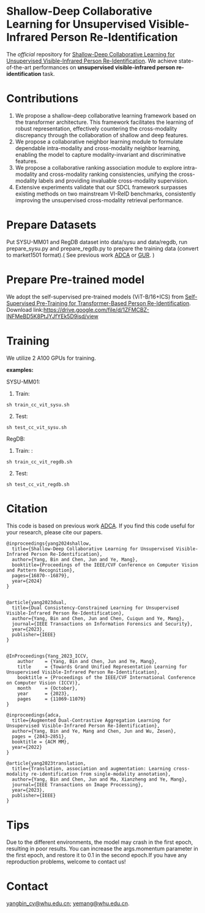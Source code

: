 # Shallow-Deep Collaborative Learning for Unsupervised Visible-Infrared Person Re-Identification

The *official* repository for [Shallow-Deep Collaborative Learning for Unsupervised Visible-Infrared Person Re-Identification](https://openaccess.thecvf.com/content/CVPR2024/papers/Yang_Shallow-Deep_Collaborative_Learning_for_Unsupervised_Visible-Infrared_Person_Re-Identification_CVPR_2024_paper.pdf). We achieve state-of-the-art performances on **unsupervised visible-infrared person re-identification** task.


# Contributions

1. We propose a shallow-deep collaborative learning framework based on the transformer architecture. This framework facilitates the learning of robust representation, effectively countering the cross-modality discrepancy through the collaboration of shallow and deep features.
2. We propose a collaborative neighbor learning module to formulate dependable intra-modality and cross-modality neighbor learning, enabling the model to capture modality-invariant and discriminative features. 
3. We propose a collaborative ranking association module to explore intra-modality and cross-modality ranking consistencies, unifying the cross-modality labels and providing invaluable cross-modality supervision.
4. Extensive experiments validate that our SDCL framework surpasses existing methods on two mainstream VI-ReID benchmarks, consistently improving the unsupervised cross-modality retrieval performance.



# Prepare Datasets
Put SYSU-MM01 and RegDB dataset into data/sysu and data/regdb, run prepare\_sysu.py and prepare\_regdb.py to prepare the training data (convert to market1501 format).( See previous work [ADCA](https://github.com/yangbincv/ADCA) or [GUR](https://github.com/yangbincv/GUR). )

# Prepare Pre-trained model
We adopt the self-supervised pre-trained models (ViT-B/16+ICS) from [Self-Supervised Pre-Training for Transformer-Based Person Re-Identification](https://github.com/damo-cv/TransReID-SSL?tab=readme-ov-file).
Download link:https://drive.google.com/file/d/1ZFMCBZ-lNFMeBD5K8PtJYJfYEk5D9isd/view

# Training

We utilize 2 A100 GPUs for training.

**examples:**

SYSU-MM01:

1. Train:
```shell
sh train_cc_vit_sysu.sh
```


2. Test:
```shell
sh test_cc_vit_sysu.sh
```

RegDB:

1. Train:
:
```shell
sh train_cc_vit_regdb.sh
```

2. Test:
```shell
sh test_cc_vit_regdb.sh
```


# Citation
This code is based on previous work [ADCA](https://github.com/yangbincv/ADCA.). 
If you find this code useful for your research, please cite our papers.

```
@inproceedings{yang2024shallow,
  title={Shallow-Deep Collaborative Learning for Unsupervised Visible-Infrared Person Re-Identification},
  author={Yang, Bin and Chen, Jun and Ye, Mang},
  booktitle={Proceedings of the IEEE/CVF Conference on Computer Vision and Pattern Recognition},
  pages={16870--16879},
  year={2024}
}


@article{yang2023dual,
  title={Dual Consistency-Constrained Learning for Unsupervised Visible-Infrared Person Re-Identification},
  author={Yang, Bin and Chen, Jun and Chen, Cuiqun and Ye, Mang},
  journal={IEEE Transactions on Information Forensics and Security},
  year={2023},
  publisher={IEEE}
}


@InProceedings{Yang_2023_ICCV,
    author    = {Yang, Bin and Chen, Jun and Ye, Mang},
    title     = {Towards Grand Unified Representation Learning for Unsupervised Visible-Infrared Person Re-Identification},
    booktitle = {Proceedings of the IEEE/CVF International Conference on Computer Vision (ICCV)},
    month     = {October},
    year      = {2023},
    pages     = {11069-11079}
}

@inproceedings{adca,
  title={Augmented Dual-Contrastive Aggregation Learning for Unsupervised Visible-Infrared Person Re-Identification},
  author={Yang, Bin and Ye, Mang and Chen, Jun and Wu, Zesen},
  pages = {2843–2851},
  booktitle = {ACM MM},
  year={2022}
}

@article{yang2023translation,
  title={Translation, association and augmentation: Learning cross-modality re-identification from single-modality annotation},
  author={Yang, Bin and Chen, Jun and Ma, Xianzheng and Ye, Mang},
  journal={IEEE Transactions on Image Processing},
  year={2023},
  publisher={IEEE}
}

```
# Tips
Due to the different environments, the model may crash in the first epoch, resulting in poor results. You can increase the args.momentum parameter in the first epoch, and restore it to 0.1 in the second epoch.If you have any reproduction problems, welcome to contact us!

# Contact
yangbin_cv@whu.edu.cn; yemang@whu.edu.cn.



